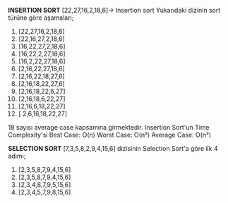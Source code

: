 **INSERTION SORT**
[22,27,16,2,18,6]-> Insertion sort
Yukarıdaki dizinin sort türüne göre aşamaları;
1. [22,27,16,2,18,6]
2. [22,16,27,2,18,6]
3. [16,22,27,2,18,6]
4. [16,22,2,27,18,6]
5. [16,2,22,27,18,6]
6. [2,16,22,27,18,6]
7. [2,16,22,18,27,6]
8. [2,16,18,22,27,6]
9. [2,16,18,22,6,27]
10. [2,16,18,6,22,27]
11. [2,16,6,18,22,27]
12. [ 2,6,16,18,22,27]

18 sayısı average case kapsamına girmektedir.
Insertion Sort'un Time Complexity'si
Best Case: O(n)
Worst Case: O(n²)
Average Case: O(n²)

**SELECTION SORT**
[7,3,5,8,2,9,4,15,6] dizisinin Selection Sort'a göre ilk 4 adımı;
1. [2,3,5,8,7,9,4,15,6]
2. [2,3,5,8,7,9,4,15,6]
3. [2,3,4,8,7,9,5,15,6]
4. [2,3,4,5,7,9,8,15,6]
